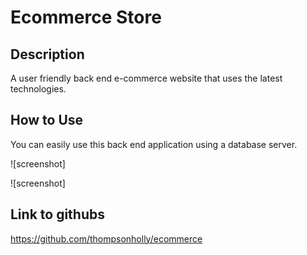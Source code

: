 # Ecommerce Store

## Description

A user friendly back end e-commerce website that uses the latest technologies.

## How to Use

You can easily use this back end application using a database server. 

![screenshot]

![screenshot]

## Link to githubs

https://github.com/thompsonholly/ecommerce

